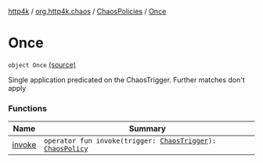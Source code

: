 [http4k](../../../index.md) / [org.http4k.chaos](../../index.md) / [ChaosPolicies](../index.md) / [Once](./index.md)

# Once

`object Once` [(source)](https://github.com/http4k/http4k/blob/master/http4k-testing-chaos/src/main/kotlin/org/http4k/chaos/ChaosPolicies.kt#L28)

Single application predicated on the ChaosTrigger. Further matches don't apply

### Functions

| Name | Summary |
|---|---|
| [invoke](invoke.md) | `operator fun invoke(trigger: `[`ChaosTrigger`](../../-chaos-trigger.md)`): `[`ChaosPolicy`](../../-chaos-policy.md) |
